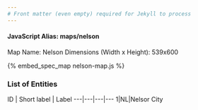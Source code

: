 ```yaml
---
# Front matter (even empty) required for Jekyll to process
---
```


#### JavaScript Alias: maps/nelson

Map Name: Nelson
Dimensions (Width x Height): 539x600



{% embed_spec_map nelson-map.js %}

### List of Entities

ID | Short label | Label
---|---|---|---
1|NL|Nelsor City

